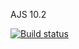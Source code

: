 AJS 10.2

[![Build status](https://ci.appveyor.com/api/projects/status/o8cxvbjkr7h20gp0?svg=true)](https://ci.appveyor.com/project/Markedone60/ajs-homework-promises-async-10-1)
